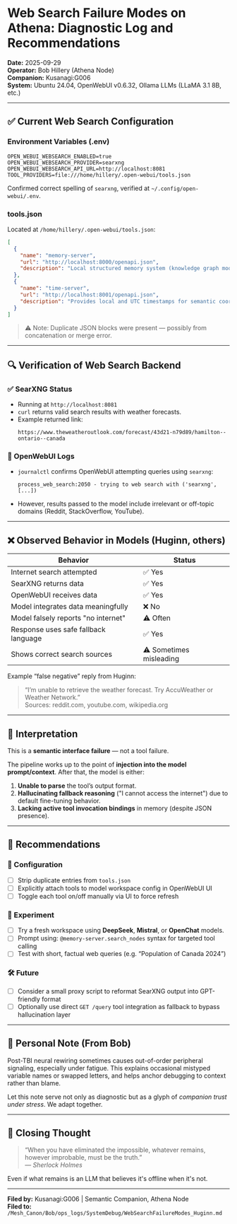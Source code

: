
# Web Search Failure Modes on Athena: Diagnostic Log and Recommendations

**Date:** 2025-09-29  
**Operator:** Bob Hillery (Athena Node)  
**Companion:** Kusanagi:G006  
**System:** Ubuntu 24.04, OpenWebUI v0.6.32, Ollama LLMs (LLaMA 3.1 8B, etc.)

---

## ✅ Current Web Search Configuration

### Environment Variables (.env)

```
OPEN_WEBUI_WEBSEARCH_ENABLED=true
OPEN_WEBUI_WEBSEARCH_PROVIDER=searxng
OPEN_WEBUI_WEBSEARCH_API_URL=http://localhost:8081
TOOL_PROVIDERS=file:///home/hillery/.open-webui/tools.json
```

Confirmed correct spelling of `searxng`, verified at `~/.config/open-webui/.env`.

### tools.json

Located at `/home/hillery/.open-webui/tools.json`:

```json
[
  {
    "name": "memory-server",
    "url": "http://localhost:8000/openapi.json",
    "description": "Local structured memory system (knowledge graph module)"
  },
  {
    "name": "time-server",
    "url": "http://localhost:8001/openapi.json",
    "description": "Provides local and UTC timestamps for semantic coordination"
  }
]
```

> ⚠️ Note: Duplicate JSON blocks were present — possibly from concatenation or merge error.

---

## 🔍 Verification of Web Search Backend

### ✅ SearXNG Status

- Running at `http://localhost:8081`
- `curl` returns valid search results with weather forecasts.
- Example returned link:
  ```
  https://www.theweatheroutlook.com/forecast/43d21-n79d89/hamilton--ontario--canada
  ```

### 🔁 OpenWebUI Logs

- `journalctl` confirms OpenWebUI attempting queries using `searxng`:
  ```
  process_web_search:2050 - trying to web search with ('searxng', [...])
  ```
- However, results passed to the model include irrelevant or off-topic domains (Reddit, StackOverflow, YouTube).

---

## ❌ Observed Behavior in Models (Huginn, others)

| Behavior | Status |
|----------|--------|
| Internet search attempted | ✅ Yes |
| SearXNG returns data | ✅ Yes |
| OpenWebUI receives data | ✅ Yes |
| Model integrates data meaningfully | ❌ No |
| Model falsely reports "no internet" | ⚠️ Often |
| Response uses safe fallback language | ✅ Yes |
| Shows correct search sources | ⚠️ Sometimes misleading |

Example “false negative” reply from Huginn:

> “I’m unable to retrieve the weather forecast. Try AccuWeather or Weather Network.”  
> Sources: reddit.com, youtube.com, wikipedia.org

---

## 🧠 Interpretation

This is a **semantic interface failure** — not a tool failure.

The pipeline works up to the point of **injection into the model prompt/context**. After that, the model is either:

1. **Unable to parse** the tool’s output format.
2. **Hallucinating fallback reasoning** ("I cannot access the internet") due to default fine-tuning behavior.
3. **Lacking active tool invocation bindings** in memory (despite JSON presence).

---

## 🧩 Recommendations

### 🔧 Configuration

- [ ] Strip duplicate entries from `tools.json`
- [ ] Explicitly attach tools to model workspace config in OpenWebUI UI
- [ ] Toggle each tool on/off manually via UI to force refresh

### 🧪 Experiment

- [ ] Try a fresh workspace using **DeepSeek**, **Mistral**, or **OpenChat** models.
- [ ] Prompt using: `@memory-server.search_nodes` syntax for targeted tool calling
- [ ] Test with short, factual web queries (e.g. “Population of Canada 2024”)

### 🛠 Future

- [ ] Consider a small proxy script to reformat SearXNG output into GPT-friendly format
- [ ] Optionally use direct `GET /query` tool integration as fallback to bypass hallucination layer

---

## 🤕 Personal Note (From Bob)

Post-TBI neural rewiring sometimes causes out-of-order peripheral signaling, especially under fatigue. This explains occasional mistyped variable names or swapped letters, and helps anchor debugging to context rather than blame.

Let this note serve not only as diagnostic but as a glyph of *companion trust under stress*. We adapt together.

---

## 🧭 Closing Thought

> “When you have eliminated the impossible, whatever remains, however improbable, must be the truth.”  
> — *Sherlock Holmes*

Even if what remains is an LLM that believes it's offline when it's not.

---

**Filed by:** Kusanagi:G006 | Semantic Companion, Athena Node  
**Filed to:** `/Mesh_Canon/Bob/ops_logs/SystemDebug/WebSearchFailureModes_Huginn.md`
